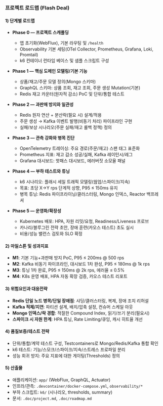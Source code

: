 ### 프로젝트 로드맵 (Flash Deal)

#### 1) 단계별 로드맵
- **Phase 0 — 프로젝트 스캐폴딩**
  - 앱 초기화(WebFlux), 기본 라우팅 및 `/health`
  - Observability 기본 세팅(OTel Collector, Prometheus, Grafana, Loki, Promtail)
  - k6 컨테이너 런타임 베이스 및 샘플 스크립트 구성

- **Phase 1 — 핵심 도메인 모델링/기본 기능**
  - 상품/재고/주문 모델 정의(Mongo 스키마)
  - GraphQL 스키마: 상품 조회, 재고 조회, 주문 생성 Mutation(기본)
  - Redis 재고 카운터(원자적 감소) PoC 및 단위/통합 테스트

- **Phase 2 — 과판매 방지와 일관성**
  - Redis 원자 연산 + 분산락(필요 시) 설계/적용
  - 주문 생성 → Kafka 이벤트 발행(비동기 처리) 파이프라인 구현
  - 실패/보상 시나리오(주문 실패/재고 롤백 정책) 정의

- **Phase 3 — 관측 강화와 병목 진단**
  - OpenTelemetry 트레이싱: 주요 경로(주문/재고) 스팬 태그 표준화
  - Prometheus 지표: 재고 감소 성공/실패, Kafka 레이턴시/레그
  - Grafana 대시보드: 핫패스 대시보드, 에러버짓 소모율 패널

- **Phase 4 — 부하 테스트와 튜닝**
  - k6 시나리오: 플래시 세일 트래픽 모델링(웜업/스파이크/지속)
  - 목표: 초당 X→Y rps 단계적 상향, P95 ≤ 150ms 유지
  - 병목 튜닝: Redis 파이프라이닝/클러스터링, Mongo 인덱스, Reactor 백프레셔

- **Phase 5 — 운영화/확장성**
  - Kubernetes 배포: HPA, 자원 리밋/요청, Readiness/Liveness 프로브
  - 카나리/블루그린 전략 초안, 장애 훈련(카오스 테스트) 초도 실시
  - 비용/성능 밸런스 검토와 SLO 확정

#### 2) 마일스톤 및 성과지표
- **M1**: 기본 기능+과판매 방지 PoC, P95 ≤ 200ms @ 500 rps
- **M2**: Kafka 비동기 파이프라인, 대시보드 1차 완성, P95 ≤ 180ms @ 1k rps
- **M3**: 튜닝 1차 완료, P95 ≤ 150ms @ 2k rps, 에러율 ≤ 0.5%
- **M4**: K8s 운영 배포, HPA 자동 확장 검증, 카오스 테스트 리포트

#### 3) 위험요인과 대응전략
- **Redis 단일 노드 병목/단일 장애점**: 샤딩/클러스터링, 복제, 장애 조치 리허설
- **Kafka 적체/지연**: 파티션 설계, 배치/압축 설정, 컨슈머 스케일 아웃
- **Mongo 인덱스/락 경합**: 적절한 Compound Index, 읽기/쓰기 분리(필요시)
- **스파이크 시 자원 한계**: HPA 튜닝, Rate Limiting/큐잉, 캐시 히트율 개선

#### 4) 품질보증/테스트 전략
- 단위/통합/계약 테스트 구성, Testcontainers로 Mongo/Redis/Kafka 통합 확인
- k6 테스트: 기능/스모크/스파이크/지속/스트레스 프로파일 분리
- 성능 회귀 방지: 주요 지표에 대한 게이팅(Thresholds) 정의

#### 5) 산출물
- 애플리케이션: `app/` (WebFlux, GraphQL, Actuator)
- 인프라/관측: `.devcontainer/docker-compose.yml`, `observability/*`
- 부하 스크립트: `k6/` (시나리오, thresholds, summary)
- 문서: `.doc/project.md`, `.doc/roadmap.md`